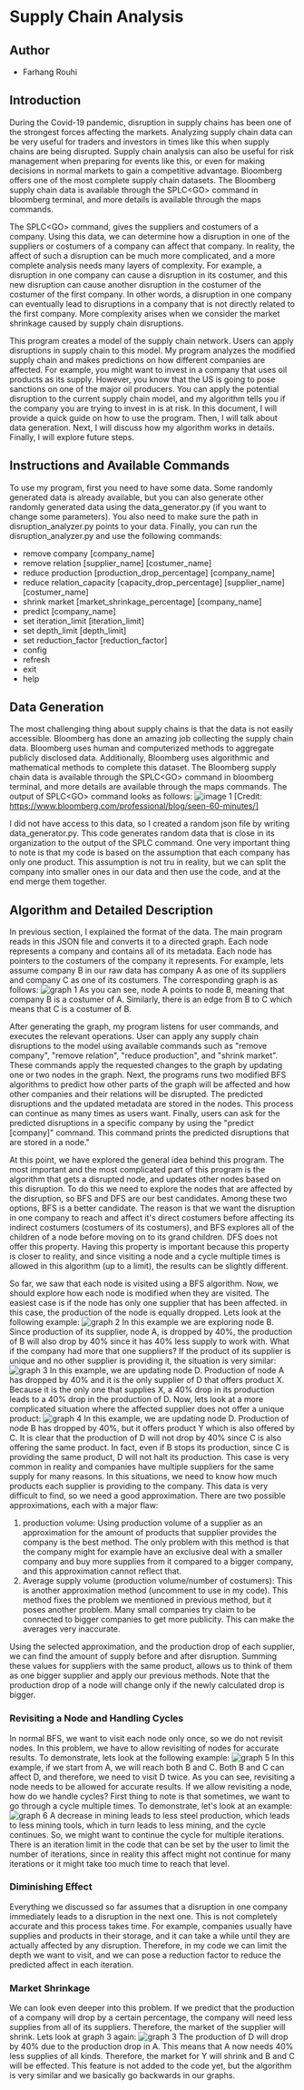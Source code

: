 # Supply Chain Analysis

## Author
* Farhang Rouhi

## Introduction
During the Covid-19 pandemic, disruption in supply chains has been one of the strongest forces affecting the markets.
Analyzing supply chain data can be very useful for traders and investors in times like this when supply chains are being disrupted.
Supply chain analysis can also be useful for risk management when preparing for events like this, or even for making decisions in normal markets to gain a competitive advantage.
Bloomberg offers one of the most complete supply chain datasets. The Bloomberg supply chain data is available through the SPLC\<GO> command in bloomberg terminal, and more details 
is available through the maps commands.

The SPLC\<GO> command, gives the suppliers and costumers of a company.
Using this data, we can determine how a disruption in one of the suppliers or costumers of a company can affect that company.
In reality, the affect of such a disruption can be much more complicated, and a more complete analysis needs many layers of complexity.
For example, a disruption in one company can cause a disruption in its costumer, and this new disruption can cause another disruption in the costumer
of the costumer of the first company. In other words, a disruption in one company can eventually lead to disruptions in a company that is not
directly related to the first company. More complexity arises when we consider the market shrinkage caused by supply chain disruptions.

This program creates a model of the supply chain network. Users can apply disruptions in supply chain to this model.
My program analyzes the modified supply chain and makes predictions on how different companies are affected. For example, you might want
to invest in a company that uses oil products as its supply. However, you know that the US is going to pose sanctions on one of the major 
oil producers. You can apply the potential disruption to the current supply chain model, and my algorithm tells you
if the company you are trying to invest in is at risk. In this document, I will provide a quick guide on how to use the program. Then, I will 
talk about data generation. Next, I will discuss how my algorithm works in details. Finally, I will explore future steps.

## Instructions and Available Commands
To use my program, first you need to have some data. Some randomly generated data is already available, but you can also generate other randomly generated data using the data_generator.py (if you want to change some parameters). You also need to make sure the path in disruption_analyzer.py points to your data. Finally, you can run the disruption_analyzer.py and use the following commands:
* remove company [company_name]
* remove relation [supplier_name] [costumer_name]
* reduce production [production_drop_percentage] [company_name]
* reduce relation_capacity [capacity_drop_percentage] [supplier_name] [costumer_name]
* shrink market [market_shrinkage_percentage] [company_name]
* predict [company_name]
* set iteration_limit [iteration_limit]
* set depth_limit [depth_limit]
* set reduction_factor [reduction_factor]
* config
* refresh
* exit
* help

## Data Generation
The most challenging thing about supply chains is that the data is not easily accessible. Bloomberg has done an amazing job collecting the supply chain data.
Bloomberg uses human and computerized methods to aggregate publicly disclosed data. Additionally, Bloomberg uses algorithmic and mathematical
methods to complete this dataset. The Bloomberg supply chain data is available through the SPLC\<GO> command in bloomberg terminal, and more details 
are available through the maps commands. The output of SPLC\<GO> command looks as follows:
![image 1](resources/SPLC.jpg)
[Credit: https://www.bloomberg.com/professional/blog/seen-60-minutes/]

I did not have access to this data, so I created a random json file by writing data_generator.py. This code generates random data that is close in its organization to the
output of the SPLC command. One very important thing to note is that my code is based on the assumption that each company has only one product. This assumption is not tru in reality,
but we can split the company into smaller ones in our data and then use the code, and at the end merge them together.

## Algorithm and Detailed Description
In previous section, I explained the format of the data. The main program reads in this JSON file and converts it to a directed graph.
Each node represents a company and contains all of its metadata. Each node has pointers to the costumers of the company it represents.
For example, lets assume company B in our raw data has company A as one of its suppliers and company C as one of its costumers.
The corresponding graph is as follows:
![graph 1](resources/graph1.png)
As you can see, node A points to node B, meaning that company B is a costumer of A. Similarly, there is an edge from B to C which means that C is a costumer of B.

After generating the graph, my program listens for user commands, and executes the relevant operations. User can apply any supply chain disruptions to the model using available commands
such as "remove company", "remove relation", "reduce production", and "shrink market". These commands apply the requested changes to the graph by updating one or two nodes in the graph.
Next, the programs runs two modified BFS algorithms to predict how other parts of the graph will be affected and how other companies and their relations will be disrupted. The predicted disruptions and the updated metadata are stored in the nodes. This process can continue as many times as users want. Finally, users can ask for the predicted disruptions in a specific company by
using the "predict [company]" command. This command prints the predicted disruptions that are stored in a node."

At this point, we have explored the general idea behind this program. The most important and the most complicated part of this program is the algorithm that gets a disrupted node, and updates other nodes based on this disruption. To do this we need to explore the nodes that are affected by the disruption, so BFS and DFS are our best candidates.
Among these two options, BFS is a better candidate. The reason is that we want the disruption in one company to reach and affect it's direct costumers before affecting its indirect costumers (costumers of its costumers), and BFS explores all of the children of a node before moving on to its grand children. DFS does not offer this property. Having this property is important because this property is closer to reality, and since visiting a node and a cycle multiple times is allowed in this algorithm (up to a limit), the results can be slightly different.

So far, we saw that each node is visited using a BFS algorithm. Now, we should explore how each node is modified when they are visited. The easiest case is if the node has only one supplier that has been affected. in this case, the production of the node is equally dropped. Lets look at the following example:
![graph 2](resources/graph2.png)
In this example we are exploring node B. Since production of its supplier, node A, is dropped by 40%, the production of B will also drop by 40% since it has 40% less supply to work with.
What if the company had more that one suppliers? If the product of its supplier is unique and no other supplier is providing it, the situation is very similar:
![graph 3](resources/graph3.png)
In this example, we are updating node D. Production of node A has dropped by 40% and it is the only supplier of D that offers product X. Because it is the only one that supplies X, a 40% drop in its production leads to a 40% drop in the production of D. Now, lets look at a more complicated situation where the affected supplier does not offer a unique product:
![graph 4](resources/graph4.png)
In this example, we are updating node D. Production of node B has dropped by 40%, but it offers product Y which is also offered by C. It is clear that the production of D will not drop by 40% since C is also offering the same product. In fact, even if B stops its production, since C is providing the same product, D will not halt its production. This case is very common in reality and companies have multiple suppliers for the same supply for many reasons. In this situations, we need to know how much products each supplier is providing to the company. This data is very difficult to find, so we need a good approximation. There are two possible approximations, each with a major flaw:
1. production volume: Using production volume of a supplier as an approximation for the amount of products that supplier provides the company is the best method. The only problem with this method is that the company might for example have an exclusive deal with a smaller company and buy more supplies from it compared to a bigger company, and this approximation cannot reflect that.
2. Average supply volume (production volume/number of costumers): This is another approximation method (uncomment to use in my code). This method fixes the problem we mentioned in previous method, but it poses another problem. Many small companies try claim to be connected to bigger companies to get more publicity. This can make the averages very inaccurate.

Using the selected approximation, and the production drop of each supplier, we can find the amount of supply before and after disruption. Summing these values for suppliers with the same product, allows us to think of them as one bigger supplier and apply our previous methods. Note that the production drop of a node will change only if the newly calculated drop is bigger.


### Revisiting a Node and Handling Cycles
In normal BFS, we want to visit each node only once, so we do not revisit nodes. In this problem, we have to allow revisiting of nodes for accurate results. To demonstrate, lets look at the following example:
![graph 5](resources/graph5.png)
In this example, if we start from A, we will reach both B and C. Both B and C can affect D, and therefore, we need to visit D twice. As you can see, revisiting a node needs to be allowed for accurate results.
If we allow revisiting a node, how do we handle cycles? First thing to note is that sometimes, we want to go through a cycle multiple times. To demonstrate, let's look at an example:
![graph 6](resources/graph6.png)
A decrease in mining leads to less steel production, which leads to less mining tools, which in turn leads to less mining, and the cycle continues. So, we might want to continue the cycle for multiple iterations. There is an iteration limit in the code that can be set by the user to limit the number of iterations, since in reality this affect might not continue for many iterations or it might take too much time to reach that level.

### Diminishing Effect
Everything we discussed so far assumes that a disruption in one company immediately leads to a disruption in the next one. This is not completely accurate and this process takes time. For example, companies usually have supplies and products in their storage, and it can take a while until they are actually affected by any disruption. Therefore, in my code we can limit the depth we want to visit, and we can pose a reduction factor to reduce the predicted affect in each iteration.

### Market Shrinkage
We can look even deeper into this problem. If we predict that the production of a company will drop by a certain percentage, the company will need less supplies from all of its suppliers.
Therefore, the market of the supplier will shrink. Lets look at graph 3 again:
![graph 3](resources/graph3.png)
The production of D will drop by 40% due to the production drop in A. This means that A now needs 40% less supplies of all kinds. Therefore, the market for Y will shrink and B and C will be effected. This feature is not added to the code yet, but the algorithm is very similar and we basically go backwards in our graphs.












